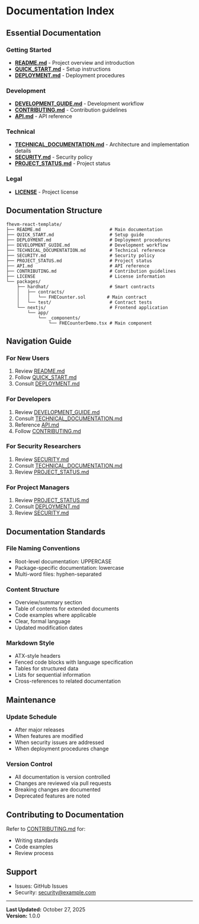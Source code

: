 # Documentation Index

## Essential Documentation

### Getting Started
- **[README.md](README.md)** - Project overview and introduction
- **[QUICK_START.md](QUICK_START.md)** - Setup instructions
- **[DEPLOYMENT.md](DEPLOYMENT.md)** - Deployment procedures

### Development
- **[DEVELOPMENT_GUIDE.md](DEVELOPMENT_GUIDE.md)** - Development workflow
- **[CONTRIBUTING.md](CONTRIBUTING.md)** - Contribution guidelines
- **[API.md](API.md)** - API reference

### Technical
- **[TECHNICAL_DOCUMENTATION.md](TECHNICAL_DOCUMENTATION.md)** - Architecture and implementation details
- **[SECURITY.md](SECURITY.md)** - Security policy
- **[PROJECT_STATUS.md](PROJECT_STATUS.md)** - Project status

### Legal
- **[LICENSE](LICENSE)** - Project license

## Documentation Structure

```
fhevm-react-template/
├── README.md                          # Main documentation
├── QUICK_START.md                     # Setup guide
├── DEPLOYMENT.md                      # Deployment procedures
├── DEVELOPMENT_GUIDE.md               # Development workflow
├── TECHNICAL_DOCUMENTATION.md         # Technical reference
├── SECURITY.md                        # Security policy
├── PROJECT_STATUS.md                  # Project status
├── API.md                             # API reference
├── CONTRIBUTING.md                    # Contribution guidelines
├── LICENSE                            # License information
└── packages/
    ├── hardhat/                       # Smart contracts
    │   ├── contracts/
    │   │   └── FHECounter.sol        # Main contract
    │   └── test/                      # Contract tests
    └── nextjs/                        # Frontend application
        └── app/
            └── _components/
                └── FHECounterDemo.tsx # Main component
```

## Navigation Guide

### For New Users
1. Review [README.md](README.md)
2. Follow [QUICK_START.md](QUICK_START.md)
3. Consult [DEPLOYMENT.md](DEPLOYMENT.md)

### For Developers
1. Review [DEVELOPMENT_GUIDE.md](DEVELOPMENT_GUIDE.md)
2. Consult [TECHNICAL_DOCUMENTATION.md](TECHNICAL_DOCUMENTATION.md)
3. Reference [API.md](API.md)
4. Follow [CONTRIBUTING.md](CONTRIBUTING.md)

### For Security Researchers
1. Review [SECURITY.md](SECURITY.md)
2. Consult [TECHNICAL_DOCUMENTATION.md](TECHNICAL_DOCUMENTATION.md)
3. Review [PROJECT_STATUS.md](PROJECT_STATUS.md)

### For Project Managers
1. Review [PROJECT_STATUS.md](PROJECT_STATUS.md)
2. Consult [DEPLOYMENT.md](DEPLOYMENT.md)
3. Review [SECURITY.md](SECURITY.md)

## Documentation Standards

### File Naming Conventions
- Root-level documentation: UPPERCASE
- Package-specific documentation: lowercase
- Multi-word files: hyphen-separated

### Content Structure
- Overview/summary section
- Table of contents for extended documents
- Code examples where applicable
- Clear, formal language
- Updated modification dates

### Markdown Style
- ATX-style headers
- Fenced code blocks with language specification
- Tables for structured data
- Lists for sequential information
- Cross-references to related documentation

## Maintenance

### Update Schedule
- After major releases
- When features are modified
- When security issues are addressed
- When deployment procedures change

### Version Control
- All documentation is version controlled
- Changes are reviewed via pull requests
- Breaking changes are documented
- Deprecated features are noted

## Contributing to Documentation

Refer to [CONTRIBUTING.md](CONTRIBUTING.md) for:
- Writing standards
- Code examples
- Review process

## Support

- Issues: GitHub Issues
- Security: security@example.com

---

**Last Updated:** October 27, 2025  
**Version:** 1.0.0
